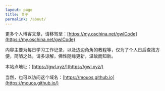 ```yaml
---
layout: page
title: 关于
permalink: /about/
---
```


更多个人博客文章，请移驾至：[https://my.oschina.net/gwlCode](https://my.oschina.net/gwlCode)

内容主要为每日学习工作记录，以及边边角角的教程等，仅为了个人日后查找方便，简陋之处，请多谅解，佛性随缘更新，温故而知新。

本站点地址：[https://gwl.xyz/](https://gwl.xyz/)

当然，也可以访问这个域名：[https://mouos.github.io](https://mouos.github.io/)
